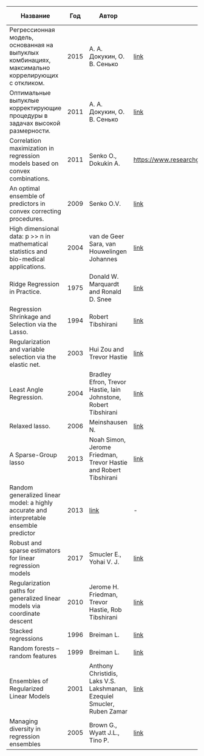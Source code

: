 | Название | Год | Автор | Ссылка | Краткое содержание |
| -------- |---- | ----- | ------ | ---- |
|Регрессионная модель, основанная на выпуклых комбинациях, максимально коррелирующих с откликом.|2015|А. А. Докукин, О. В. Сенько|[link](https://www.researchgate.net/publication/276415513_Regressionnaa_model_osnovannaa_na_vypuklyh_kombinaciah_maksimalno_korreliruusih_s_otklikom)|-|
|Оптимальные выпуклые корректирующие процедуры в задачах высокой размерности.|2011|А. А. Докукин, О. В. Сенько|[link](https://eclib.psuti.ru/cgi-bin/irbis64r_12/cgiirbis_64.exe?LNG=en&C21COM=S&I21DBN=STAT&P21DBN=STAT&S21FMT=fullwebr&S21ALL=%28%3C.%3EK%3D%D0%B7%D0%B0%D0%B4%D0%B0%D1%87%D0%B8%20%D0%B2%D1%8B%D1%81%D0%BE%D0%BA%D0%BE%D0%B9%20%D1%80%D0%B0%D0%B7%D0%BC%D0%B5%D1%80%D0%BD%D0%BE%D1%81%D1%82%D0%B8%3C.%3E%29&Z21ID=&S21SRW=&S21SRD=&S21STN=1&S21REF=10&S21CNR=20&FT_REQUEST=&FT_PREFIX=)|-|
|Correlation maximization in regression models based on convex combinations.|2011|Senko O., Dokukin A.|https://www.researchgate.net/publication/252328557_Optimal_Convex_Correcting_Procedures_in_Problems_of_High_Dimension|-|
|An optimal ensemble of predictors in convex correcting procedures.|2009|Senko O.V.|[link](https://link.springer.com/article/10.1134/S1054661809030110)|-|
|High dimensional data: p >> n in mathematical statistics and bio-medical applications.|2004|van de Geer Sara, van Houwelingen Johannes|[link](https://www.researchgate.net/publication/38322396_High-dimensional_data_P_n_in_mathematical_statistics_and_bio-medical_applications)|-|
|Ridge Regression in Practice.|1975|Donald W. Marquardt and Ronald D. Snee|[link](https://www.jstor.org/stable/2683673)|-|
|Regression Shrinkage and Selection via the Lasso.|1994|Robert Tibshirani|[link](https://www.jstor.org/stable/2346178)|-|
|Regularization and variable selection via the elastic net.|2003|Hui Zou and Trevor Hastie|[link](https://www.jstor.org/stable/3647580)|-|
|Least Angle Regression.|2004|Bradley Efron, Trevor Hastie, Iain Johnstone, Robert Tibshirani|[link](https://arxiv.org/abs/math/0406456)|-|
|Relaxed lasso.|2006|Meinshausen N.|[link](https://people.math.ethz.ch/~nicolai/relaxo.pdf)|-|
|A Sparse-Group lasso|2013|Noah Simon, Jerome Friedman, Trevor Hastie and Robert Tibshirani|[link](https://faculty.washington.edu/nrsimon/SGLpaper.pdf)|-|
|Random generalized linear model: a highly accurate and interpretable ensemble predictor|2013|[link](https://www.researchgate.net/publication/234156400_Random_Generalized_Linear_Model_A_Highly_Accurate_and_Interpretable_Ensemble_Predictor)|-|
|Robust and sparse estimators for linear regression models|2017|Smucler E., Yohai V. J.|[link](https://arxiv.org/pdf/1508.01967)|-|
|Regularization paths for generalized linear models via coordinate descent|2010|Jerome H. Friedman, Trevor Hastie, Rob Tibshirani|[link](https://www.jstatsoft.org/article/view/v033i01)|-|
|Stacked regressions|1996|Breiman L.|[link](https://statistics.berkeley.edu/sites/default/files/tech-reports/367.pdf)|-|
|Random forests – random features|1999|Breiman L.|[link](https://www.stat.berkeley.edu/users/breiman/random-forests.pdf)|-|
|Ensembles of Regularized Linear Models|2001|Anthony Christidis, Laks V.S. Lakshmanan, Ezequiel Smucler, Ruben Zamar|[link](https://www.stat.ubc.ca/~ruben/website/EnsembleOfRegLinMod.pdf)|-|
|Managing diversity in regression ensembles|2005|Brown G., Wyatt J.L., Tino P.|[link](https://www.jmlr.org/papers/volume6/brown05a/brown05a.pdf)|-|
